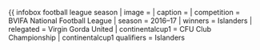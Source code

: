 {{ infobox football league season | image = | caption = | competition = BVIFA National Football League | season = 2016–17 | winners = Islanders | relegated = Virgin Gorda United | continentalcup1 = CFU Club Championship | continentalcup1 qualifiers = Islanders
